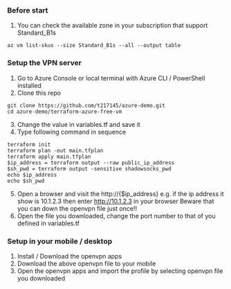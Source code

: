 ### Before start
1. You can check the available zone in your subscription that support Standard_B1s
```console
az vm list-skus --size Standard_B1s --all --output table

```

### Setup the VPN server
1. Go to Azure Console or local terminal with Azure CLI / PowerShell installed
2. Clone this repo
```console
git clone https://github.com/t217145/azure-demo.git
cd azure-demo/terraform-azure-free-vm

```
3. Change the value in variables.tf and save it
4. Type following command in sequence
```console
terraform init
terraform plan -out main.tfplan
terraform apply main.tfplan
$ip_address = terraform output --raw public_ip_address
$sh_pwd = terraform output -sensitive shadowsocks_pwd
echo $ip_address
echo $sh_pwd

```
5. Open a browser and visit the http://{$ip_address}
e.g. if the ip address it show is 10.1.2.3 then enter http://10.1.2.3 in your browser
Beware that you can down the openvpn file just once!!
6. Open the file you downloaded, change the port number to that of you defined in variables.tf

### Setup in your mobile / desktop
1. Install / Download the openvpn apps
2. Download the above openvpn file to your mobile
3. Open the openvpn apps and import the profile by selecting openvpn file you downloaded
